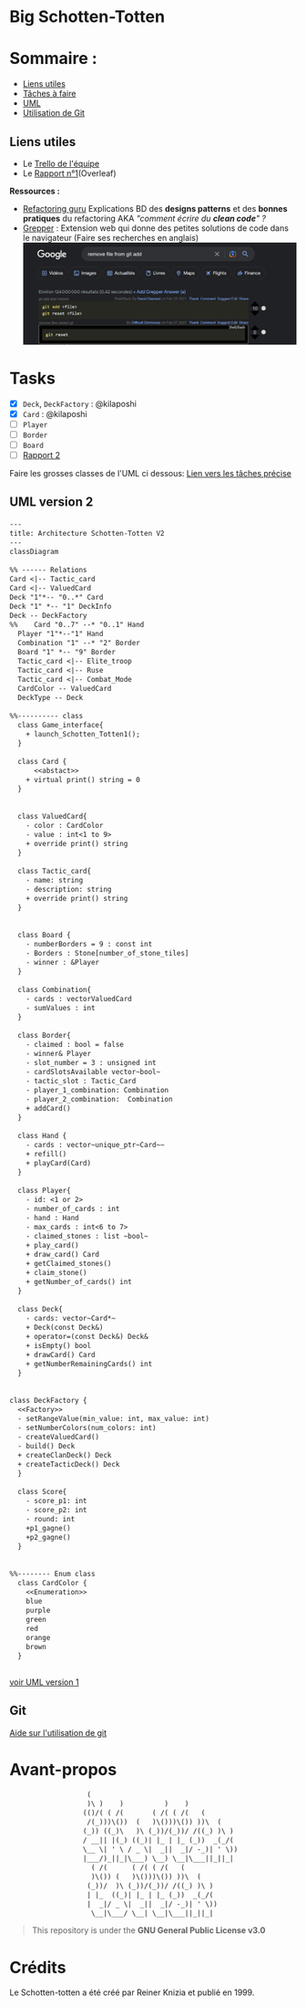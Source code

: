 # Big Schotten-Totten

# Sommaire :

- [Liens utiles](#Liens-utiles)
- [Tâches à faire](#tasks)
- [UML](#uml-version-2)
- [Utilisation de Git](#Git)

## Liens utiles

- Le [Trello de l'équipe](https://trello.com/b/XQj4rIn7/shotten-totten "Trello LO21")
- Le [Rapport n°1](https://fr.overleaf.com/project/6419a39393e938ac5e40ea3e)(Overleaf)

**Ressources :**
- [Refactoring guru](https://refactoring.guru) Explications BD des **designs patterns** et des **bonnes pratiques** du refactoring AKA *"comment écrire du **clean code**" ?*
- [Grepper](https://www.grepper.com) : Extension web qui donne des petites solutions de code dans le navigateur (Faire ses recherches en anglais)  
  <img alt="Example grepper" src="documentation/images/grepper_example.png"/>



# Tasks

- [x] `Deck`, `DeckFactory` : @kilaposhi
- [x] `Card` : @kilaposhi
- [ ] `Player`
- [ ] `Border`
- [ ] `Board`
- [ ] [Rapport 2](documentation/rapport_2.md)

Faire les grosses classes de l'UML ci dessous:
[Lien vers les tâches précise](documentation/Tasks.md)


## UML version 2

```mermaid
---
title: Architecture Schotten-Totten V2
---
classDiagram

%% ------ Relations
Card <|-- Tactic_card
Card <|-- ValuedCard
Deck "1"*-- "0..*" Card
Deck "1" *-- "1" DeckInfo
Deck -- DeckFactory
%%    Card "0..7" --* "0..1" Hand
  Player "1"*--"1" Hand
  Combination "1" --* "2" Border
  Board "1" *-- "9" Border
  Tactic_card <|-- Elite_troop
  Tactic_card <|-- Ruse
  Tactic_card <|-- Combat_Mode
  CardColor -- ValuedCard
  DeckType -- Deck

%%---------- class
  class Game_interface{
    + launch_Schotten_Totten1();
  }

  class Card {
      <<abstact>>
    + virtual print() string = 0
  }


  class ValuedCard{
    - color : CardColor
    - value : int<1 to 9>
    + override print() string
  }

  class Tactic_card{
    - name: string
    - description: string
    + override print() string
  }


  class Board {
    - numberBorders = 9 : const int
    - Borders : Stone[number_of_stone_tiles]
    - winner : &Player
  }

  class Combination{
    - cards : vectorValuedCard
    - sumValues : int
  }

  class Border{
    - claimed : bool = false
    - winner& Player
    - slot_number = 3 : unsigned int
    - cardSlotsAvailable vector~bool~
    - tactic_slot : Tactic_Card
    - player_1_combination: Combination
    - player_2_combination:  Combination
    + addCard()
  }

  class Hand {
    - cards : vector~unique_ptr~Card~~
    + refill()
    + playCard(Card)
  }

  class Player{
    - id: <1 or 2>
    - number_of_cards : int
    - hand : Hand
    - max_cards : int<6 to 7>
    - claimed_stones : list ~bool~
    + play_card()
    + draw_card() Card
    + getClaimed_stones()
    + claim_stone()
    + getNumber_of_cards() int
  }

  class Deck{
    - cards: vector~Card*~
    + Deck(const Deck&)
    + operator=(const Deck&) Deck&
    + isEmpty() bool
    + drawCard() Card
    + getNumberRemainingCards() int
  }


class DeckFactory {
  <<Factory>>
  - setRangeValue(min_value: int, max_value: int)
  - setNumberColors(num_colors: int)
  - createValuedCard()
  - build() Deck
  + createClanDeck() Deck
  + createTacticDeck() Deck
  }

  class Score{
    - score_p1: int
    - score_p2: int
    - round: int
    +p1_gagne()
    +p2_gagne()
  }


%%-------- Enum class
  class CardColor {
    <<Enumeration>>
    blue
    purple
    green
    red
    orange
    brown
  }


```

[voir UML version 1](documentation/UML.md)


## Git

[Aide sur l'utilisation de git ](documentation/aide_git.md)

# Avant-propos
```
                   (                                     
                   )\ )    )          )    )             
                  (()/( ( /(       ( /( ( /(   (         
                   /(_)))\())  (   )\()))\()) ))\  (     
                  (_)) ((_)\   )\ (_))/(_))/ /((_) )\ )  
                  / __|| |(_) ((_)| |_ | |_ (_))  _(_/(  
                  \__ \| ' \ / _ \|  _||  _|/ -_)| ' \)) 
                  |___/)_||_|\___) \__) \__|\___||_||_|  
                    ( /(      ( /( ( /(   (              
                    )\()) (   )\()))\()) ))\  (          
                   (_))/  )\ (_))/(_))/ /((_) )\ )       
                   | |_  ((_)| |_ | |_ (_))  _(_/(       
                   |  _|/ _ \|  _||  _|/ -_)| ' \))      
                    \__|\___/ \__| \__|\___||_||_|       
```

> This repository is under the **GNU General Public License v3.0**

# Crédits

Le Schotten-totten a été créé par Reiner Knizia et publié en 1999.